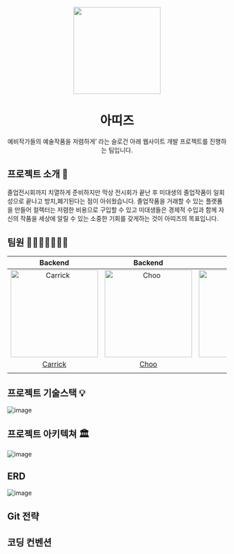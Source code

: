 <p align="middle" >
  <img width="200px;" src="https://user-images.githubusercontent.com/62178788/216916936-4ff2970f-6d8c-45e4-a306-1b6be76f2f70.svg"/>
</p>
<h1 align="middle">아띠즈</h1>
<p align="middle">예비작가들의 예술작품을 저렴하게’ 라는 슬로건 아래 웹사이트 개발 프로젝트를 진행하는 팀입니다.</p>

## 프로젝트 소개 📝

졸업전시회까지 치열하게 준비하지만 막상 전시회가 끝난 후 미대생의 졸업작품이 일회성으로 끝나고 방치,폐기된다는 점이 아쉬웠습니다. 졸업작품을 거래할 수 있는 플랫폼을 만들어 컬렉터는 저렴한 비용으로 구입할 수 있고 미대생들은 경제적 수입과 함께 자신의 작품을 세상에 알릴 수 있는 소중한 기회를 갖게하는 것이 아띠즈의 목표입니다.


## 팀원 👨‍👨‍👧‍👧👩‍👦‍👦

|                Backend                 |                Backend                 |              Backend               |     |
| :------------------------------------: | :------------------------------------: | :--------------------------------: | --- |
| <img src="https://avatars.githubusercontent.com/u/71515740?v=4" width=200px alt="Carrick"> |  <img src="https://avatars.githubusercontent.com/u/83302344?v=4" width=200px alt="Choo">   | <img src="https://user-images.githubusercontent.com/62178788/217484706-f58f77bd-4554-4852-9d8e-506f465ea41d.jpeg" width=200px alt="Poo"> |
|  [Carrick](https://github.com/Gyubam)  | [Choo](https://github.com/ChooSeoyeon) | [Poo](https://github.com/JunYoung) |
|                                       |

## 프로젝트 기술스택 💡
![image](https://user-images.githubusercontent.com/83302344/217729743-6add222b-e4c7-4936-aadd-79d5feb959c0.png)

## 프로젝트 아키텍쳐 🏛
![image](https://user-images.githubusercontent.com/83302344/217729455-38630323-d050-478e-8a85-1e1b507c932e.png)

## ERD
![image](https://user-images.githubusercontent.com/83302344/217729214-bb115b0a-78ec-4950-880f-fc4d13ebb96a.png)

## Git 전략

## 코딩 컨벤션

